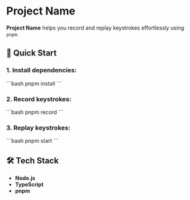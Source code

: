 
# Project Name

**Project Name** helps you record and replay keystrokes effortlessly using `pnpm`.

## 🚀 Quick Start

### 1. Install dependencies:
\`\`\`bash
pnpm install
\`\`\`

### 2. Record keystrokes:
\`\`\`bash
pnpm record
\`\`\`

### 3. Replay keystrokes:
\`\`\`bash
pnpm start
\`\`\`

## 🛠️ Tech Stack

- **Node.js**
- **TypeScript**
- **pnpm**
